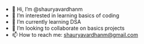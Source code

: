 - 👋 Hi, I’m @shauryavardhanm
- 👀 I’m interested in learning basics of coding 
- 🌱 I’m currently learning DSA
- 💞️ I’m looking to collaborate on basics projects 
- 📫 How to reach me: shauryavardhanm@gmail.com

<!---
shauryavardhanm/shauryavardhanm is a ✨ special ✨ repository because its `README.md` (this file) appears on your GitHub profile.
You can click the Preview link to take a look at your changes.
--->
